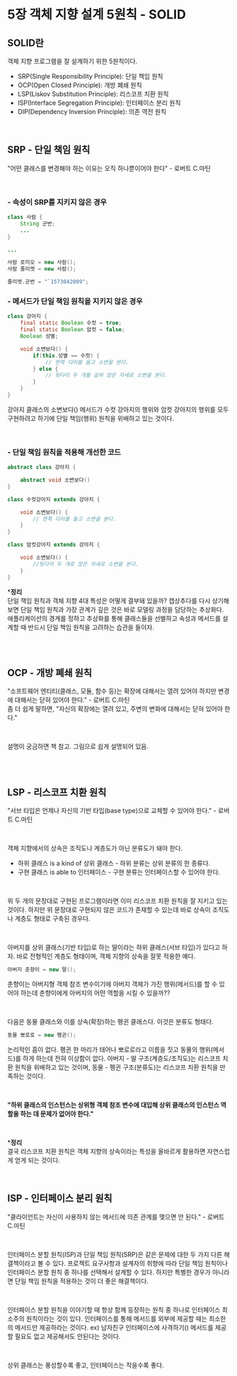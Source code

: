 # 5장 객체 지향 설계 5원칙 - SOLID
## SOLID란 
객체 지향 프로그램을 잘 설계하기 위한 5원칙이다. 
- SRP(Single Responsibility Principle): 단일 책임 원칙
- OCP(Open Closed Principle): 개방 폐쇄 원칙
- LSP(Liskov Substitution Principle): 리스코프 치환 원칙
- ISP(Interface Segregation Principle): 인터페이스 분리 원칙
- DIP(Dependency Inversion Principle): 의존 역전 원칙

<br>

## SRP - 단일 책임 원칙
"어떤 클래스를 변경해야 하는 이유는 오직 하나뿐이어야 한다" - 로버트 C.마틴

<br>

### - 속성이 SRP를 지키지 않은 경우
```java
class 사람 {
    String 군번;
    ...
}

...

사람 로미오 = new 사람();
사람 줄리엣 = new 사람();

줄리엣.군번 = "`1573042009";

```

### - 메서드가 단일 책임 원칙을 지키지 않은 경우
```java
class 강아지 {
    final static Boolean 수컷 = true;
    final static Boolean 암컷 = false;
    Boolean 성별;

    void 소변보다() {
        if(this.성별 == 수컷) {
            // 한쪽 다리를 들고 소변을 본다.
        } else {
            // 뒷다리 두 개를 굽혀 앉은 자세로 소변을 본다.
        }
    }
}

``` 
강아지 클래스의 소변보다() 메서드가 수컷 강아지의 행위와 암컷 강아지의 행위를 모두 구현하려고 하기에 단일 책임(행위) 원칙을 위배하고 있는 것이다.

<br>

### - 단일 책임 원칙을 적용해 개선한 코드
```java
abstract class 강아지 {

    abstract void 소변보다()
}

class 수컷강아지 extends 강아지 {

    void 소변보다() {
        // 한쪽 다리를 들고 소변을 본다.
    }
}

class 암컷강아지 extends 강아지 {

    void 소변보다() {
        //뒷다리 두 개로 앉은 자세로 소변을 본다.
    }
}

```
***정리**
<br>
단일 책임 원칙과 객체 지향 4대 특성은 어떻게 결부돼 있을까? 캡상추다를 다시 상기해 보면 단일 책임 원칙과 가장 관계가 깊은 것은 바로 모델링 과정을 담당하는 추상화다. 애플리케이션의 경계를 정하고 추상화를 통해 클래스들을 선별하고 속성과 메서드를 설계할 때 반드시 단일 책임 원칙을 고려하는 습관을 들이자.

<br><br>

## OCP - 개방 폐쇄 원칙
"소프트웨어 엔티티(클래스, 모듈, 함수 등)는 확장에 대해서는 열려 있어야 하지만 변경에 대해서는 닫혀 있어야 한다." - 로버트 C.마틴
<br>
좀 더 쉽게 말하면, "자신의 확장에는 열려 있고, 주변의 변화에 대해서는 닫혀 있어야 한다."

<br>

설명이 궁금하면 책 참고. 그림으로 쉽게 설명되어 있음.

<br><br>

## LSP - 리스코프 치환 원칙
"서브 타입은 언제나 자신의 기반 타입(base type)으로 교체할 수 있어야 한다." - 로버트 C.마틴

<br>

객체 지향에서의 상속은 조직도나 계층도가 아닌 분류도가 돼야 한다.
- 하위 클래스 is a kind of 상위 클래스 - 하위 분류는 상위 분류의 한 종류다.
- 구현 클래스 is able to 인터페이스 - 구현 분류는 인터페이스할 수 있어야 한다. 

<br>

위 두 개의 문장대로 구현된 프로그램이라면 이미 리스코프 치환 원칙을 잘 지키고 있는 것이다. 하지만 위 문장대로 구현되지 않은 코드가 존재할 수 있는데 바로 상속이 조직도나 계층도 형태로 구축된 경우다.

<br>

아버지를 상위 클래스(기반 타입)로 하는 딸이라는 하위 클래스(서브 타입)가 있다고 하자. 바로 전형적인 계층도 형태이며, 객체 지향의 상속을 잘못 적용한 예다. 
```java
아버지 춘향이 = new 딸();
```

춘향이는 아버지형 객체 참조 변수이기에 아버지 객체가 가진 행위(메서드)를 할 수 있어야 하는데 춘향이에게 아버지의 어떤 역할을 시킬 수 있을까??

<br>

다음은 동물 클래스와 이를 상속(확장)하는 펭귄 클래스다. 이것은 분류도 형태다. 

```java
동물 뽀로로 = new 펭귄();
```
논리적인 흠이 없다. 펭귄 한 마리가 태어나 뽀로로라고 이름을 짓고 동물의 행위(메서드)를 하게 하는데 전혀 이상함이 없다. 아버지 - 딸 구조(계층도/조직도)는 리스코프 치환 원칙을 위배하고 있는 것이며, 동물 - 펭귄 구조(분류도)는 리스코프 치환 원칙을 만족하는 것이다. 

<br>

**"하위 클래스의 인스턴스는 상위형 객체 참조 변수에 대입해 상위 클래스의 인스턴스 역할을 하는 데 문제가 없어야 한다."**

<br>

***정리**
<br>
결국 리스코프 치환 원칙은 객체 지향의 상속이라는 특성을 올바르게 활용하면 자연스럽게 얻게 되는 것이다. 

<br>

## ISP - 인터페이스 분리 원칙
"클라이언트는 자신이 사용하지 않는 메서드에 의존 관계를 맺으면 안 된다." - 로버트 C.마틴

<br>

인터페이스 분할 원칙(ISP)과 단일 책임 원칙(SRP)은 같은 문제에 대한 두 가지 다른 해결책이라고 볼 수 있다. 프로젝트 요구사항과 설계자의 취향에 따라 단일 책임 원칙이나 인터페이스 분할 원칙 중 하나를 선택해서 설계할 수 있다. 하지만 특별한 경우가 아니라면 단일 책임 원칙을 적용하는 것이 더 좋은 해결책이다.

<br>

인터페이스 분할 원칙을 이야기할 때 항상 함께 등장하는 원칙 중 하나로 인터페이스 최소주의 원칙이라는 것이 있다. 인터페이스를 통해 메서드를 외부에 제공할 때는 최소한의 메서드만 제공하라는 것이다. ex) 남자친구 인터페이스에 사격하기() 메서드를 제공할 필요도 없고 제공해서도 안된다는 것이다. 

<br>

상위 클래스는 풍성할수록 좋고, 인터페이스는 작을수록 좋다.